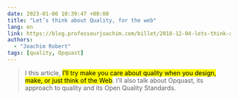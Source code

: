 ```yaml
---
date: 2023-01-06 10:39:47 +00:00
title: "Let’s think about Quality, for the web"
lang: en
link: https://blog.professeurjoachim.com/billet/2018-12-04-lets-think-about-quality-for-the-web
authors:
  - "Joachim Robert"
tags: [quality, Opquast]
---
```


> I this article, <mark>I’ll try make you care about quality when you design, make, or just think of the Web</mark>. I’ll also talk about Opquast, its approach to quality and its Open Quality Standards.
